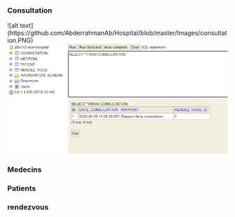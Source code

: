 <h3>Consultation</h3>
![alt text](https://github.com/AbderrahmanAb/Hospital/blob/master/Images/consultation.PNG)
<img src="Images/consultation.PNG">
<h3>Medecins</h3>

<h3>Patients</h3>

<h3>rendezvous</h3>



